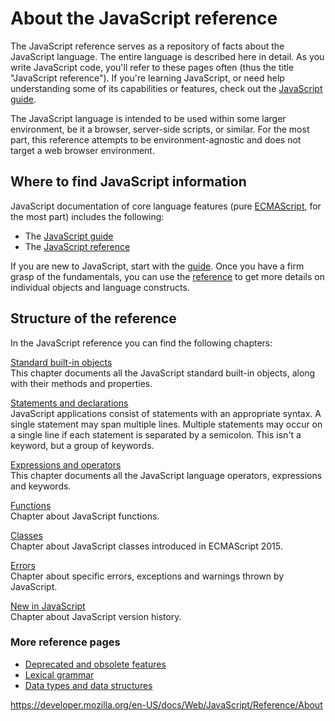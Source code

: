 # About the JavaScript reference

The JavaScript reference serves as a repository of facts about the JavaScript language. The entire language is described here in detail. As you write JavaScript code, you'll refer to these pages often (thus the title "JavaScript reference"). If you're learning JavaScript, or need help understanding some of its capabilities or features, check out the [JavaScript guide](https://developer.mozilla.org/en-US/docs/Web/JavaScript/Guide).

The JavaScript language is intended to be used within some larger environment, be it a browser, server-side scripts, or similar. For the most part, this reference attempts to be environment-agnostic and does not target a web browser environment.

## Where to find JavaScript information

JavaScript documentation of core language features (pure [ECMAScript](https://developer.mozilla.org/en-US/docs/Web/JavaScript/Language_Resources), for the most part) includes the following:

-   The [JavaScript guide](https://developer.mozilla.org/en-US/docs/Web/JavaScript/Guide)
-   The [JavaScript reference](index)

If you are new to JavaScript, start with the [guide](https://developer.mozilla.org/en-US/docs/Web/JavaScript/Guide). Once you have a firm grasp of the fundamentals, you can use the [reference](index) to get more details on individual objects and language constructs.

## Structure of the reference

In the JavaScript reference you can find the following chapters:

[Standard built-in objects](https://developer.mozilla.org/en-US/docs/Web/JavaScript/Reference/Global_Objects)  
This chapter documents all the JavaScript standard built-in objects, along with their methods and properties.

[Statements and declarations](https://developer.mozilla.org/en-US/docs/Web/JavaScript/Reference/Statements)  
JavaScript applications consist of statements with an appropriate syntax. A single statement may span multiple lines. Multiple statements may occur on a single line if each statement is separated by a semicolon. This isn't a keyword, but a group of keywords.

[Expressions and operators](https://developer.mozilla.org/en-US/docs/Web/JavaScript/Reference/Operators)  
This chapter documents all the JavaScript language operators, expressions and keywords.

[Functions](functions)  
Chapter about JavaScript functions.

[Classes](classes)  
Chapter about JavaScript classes introduced in ECMAScript 2015.

[Errors](errors)  
Chapter about specific errors, exceptions and warnings thrown by JavaScript.

[New in JavaScript](https://developer.mozilla.org/en-US/docs/Web/JavaScript/New_in_JavaScript)  
Chapter about JavaScript version history.

### More reference pages

-   [Deprecated and obsolete features](https://developer.mozilla.org/en-US/docs/Web/JavaScript/Reference/Deprecated_and_obsolete_features)
-   [Lexical grammar](lexical_grammar)
-   [Data types and data structures](https://developer.mozilla.org/en-US/docs/Web/JavaScript/Data_structures)

<a href="https://developer.mozilla.org/en-US/docs/Web/JavaScript/Reference/About" class="_attribution-link">https://developer.mozilla.org/en-US/docs/Web/JavaScript/Reference/About</a>
